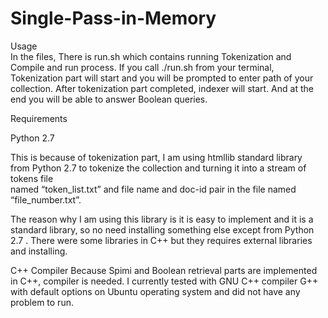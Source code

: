 # Single-Pass-in-Memory


Usage	
In the files, There is run.sh which contains running Tokenization and Compile and run process. 
If you call ./run.sh from your terminal, Tokenization part will start and you will be prompted to enter path of your collection.
After tokenization  part completed, indexer will start. And at the end you will be able to answer Boolean queries. 

Requirements

Python 2.7

This is because of tokenization part, I am using htmllib standard library 	
from Python 2.7 to tokenize the collection and turning it into a stream of tokens file 	
named “token_list.txt” and file name and doc-id pair in the file named 	“file_number.txt”.
	
The reason why I am using this library is it is easy to implement and it is a standard 	library, so no need installing something else except from Python 2.7 . There were some libraries in C++ but they
requires external libraries and installing.


C++ Compiler
Because Spimi and Boolean retrieval parts are implemented in C++, compiler is needed. I currently tested with GNU C++ compiler G++ with default options on Ubuntu operating system and did not have any problem to run. 
